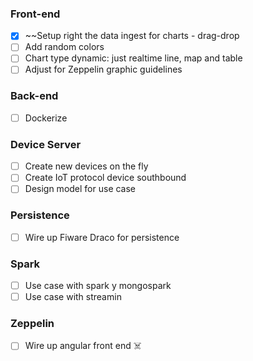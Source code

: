 ### Front-end

* [x] ~~Setup right the data ingest for charts - drag-drop
* [ ] Add random colors
* [ ] Chart type dynamic: just realtime line, map and table
* [ ] Adjust for Zeppelin graphic guidelines

### Back-end
* [ ] Dockerize

### Device Server
* [ ] Create new devices on the fly
* [ ] Create IoT protocol device southbound
* [ ] Design model for use case

### Persistence
* [ ] Wire up Fiware Draco for persistence

### Spark
* [ ] Use case with spark y mongospark
* [ ] Use case with streamin

### Zeppelin
* [ ] Wire up angular front end :skull_and_crossbones:




